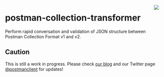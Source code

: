 <a href="https://travis-ci.org/postmanlabs/postman-collection-transformer.svg?branch=master"><img src="https://travis-ci.org/postmanlabs/postman-collection-transformer" align="right" /></a>

# postman-collection-transformer
Perform rapid conversation and validation of JSON structure between Postman Collection Format v1 and v2.

## Caution

This is still a work in progress. Please check <a href="http://blog.getpostman.com/" target="_blank">our blog</a> and
our Twitter page <a href="https://twitter.com/postmanclient" target="_blank">@postmanclient</a> for updates!
